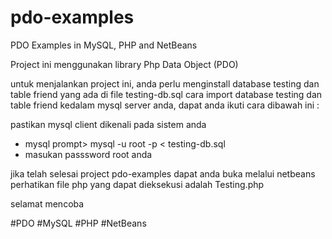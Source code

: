 # pdo-examples
PDO Examples in MySQL, PHP and NetBeans

Project ini menggunakan library Php Data Object (PDO)

untuk menjalankan project ini, anda perlu menginstall database testing dan table friend yang ada di file testing-db.sql cara import database testing dan table friend kedalam mysql server anda, dapat anda ikuti cara dibawah ini :

pastikan mysql client dikenali pada sistem anda

- mysql prompt> mysql -u root -p < testing-db.sql
- masukan passsword root anda
  
jika telah selesai project pdo-examples dapat anda buka melalui netbeans perhatikan file php yang dapat dieksekusi adalah Testing.php

selamat mencoba

#PDO #MySQL #PHP #NetBeans
